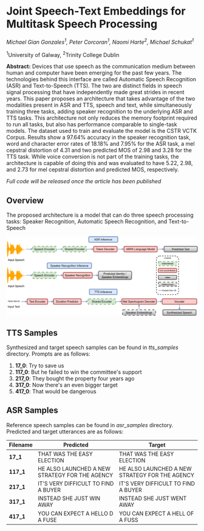 # Joint Speech-Text Embeddings for Multitask Speech Processing

*Michael Gian Gonzales<sup>1</sup>, Peter Corcoran<sup>1</sup>, Naomi Harte<sup>2</sup>, Michael Schukat<sup>1</sup>*

<sup>1</sup>University of Galway, <sup>2</sup>Trinity College Dublin


**Abstract:** Devices that use speech as the communication medium between human and computer have been emerging for the past few years. The technologies behind this interface are called Automatic Speech Recognition (ASR) and Text-to-Speech (TTS). The two are distinct fields in speech signal processing that have independently made great strides in recent years. This paper proposes an architecture that takes advantage of the two modalities present in ASR and TTS, speech and text, while simultaneously training three tasks, adding speaker recognition to the underlying ASR and TTS tasks. This architecture not only reduces the memory footprint required to run all tasks, but also has performance comparable to single-task models. The dataset used to train and evaluate the model is the CSTR VCTK Corpus. Results show a 97.64\% accuracy in the speaker recognition task, word and character error rates of 18.18\% and 7.95\% for the ASR task, a mel cepstral distortion of 4.31 and two predicted MOS of 2.98 and 3.28 for the TTS task. While voice conversion is not part of the training tasks, the architecture is capable of doing this and was evaluated to have 5.22, 2.98, and 2.73 for mel cepstral distortion and predicted MOS, respectively.

*Full code will be released once the article has been published*

## Overview
[Model Inference]: https://github.com/C3Imaging/joint-speech-text/blob/main/images/Model_Inference.png
The proposed architecture is a model that can do three speech processing tasks: Speaker Recognition, Automatic Speech Recognition, and Text-to-Speech

![Model Inference]

## TTS Samples
Synthesized and target speech samples can be found in *tts_samples* directory. Prompts are as follows:

1. **17_0**: Try to save us
2. **117_0**: But he failed to win the committee's support
3. **217_0**: They bought the property four years ago
4. **317_0**: Now there's an even bigger target
5. **417_0**: That would be dangerous

## ASR Samples
Reference speech samples can be found in *asr_samples* directory. Predicted and target utterances are as follows:

Filename | Predicted | Target
--- | --- | --- |
**17_1** | THAT WAS THE EASY ELECTION | THAT WAS THE EASY ELECTION
**117_1** | HE ALSO LAUNCHED A NEW STRATEGY FOR THE AGENCY | HE ALSO LAUNCHED A NEW STRATEGY FOR THE AGENCY
**217_1** | IT'S VERY DIFFICULT TO FIND A BUYER | IT'S VERY DIFFICULT TO FIND A BUYER
**317_1** | INSTEAD SHE JUST WIN AWAY | INSTEAD SHE JUST WENT AWAY
**417_1** | YOU CAN EXPECT A HELLO D A FUSE | YOU CAN EXPECT A HELL OF A FUSS
